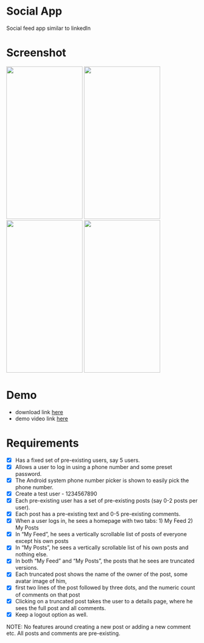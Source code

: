 # Social App
Social feed app similar to linkedIn

# Screenshot
<img src="./preview1" width="200" height="400">
<img src="./preview2" width="200" height="400">
<img src="./preview3" width="200" height="400">
<img src="./preview4" width="200" height="400">

# Demo 
- download link [here](./demo.apk)
- demo video link [here](https://user-images.githubusercontent.com/11576342/119217776-23ca8f80-bafa-11eb-9b69-d523996bd974.mp4)

# Requirements
- [x] Has a fixed set of pre-existing users, say 5 users.
- [x] Allows a user to log in using a phone number and some preset password. 
- [x] The Android system phone number picker is shown to easily pick the phone number.
- [x] Create a  test user - 1234567890
- [x] Each pre-existing user has a set of pre-existing posts (say 0-2 posts per user).
- [x] Each post has a pre-existing text and 0-5 pre-existing comments.
- [x] When a user logs in, he sees a homepage with two tabs: 1) My Feed 2) My Posts
- [x] In “My Feed”, he sees a vertically scrollable list of posts of everyone except his own posts
- [x] In “My Posts”, he sees a vertically scrollable list of his own posts and nothing else.
- [x] In both “My Feed” and “My Posts”, the posts that he sees are truncated versions. 
- [x] Each truncated post shows the name of the owner of the post, some avatar image of him,
- [x] first two lines of the post followed by three dots, and the numeric count of comments on that post
- [x] Clicking on a truncated post takes the user to a details page, where he sees the full post and all comments. 
- [x] Keep a logout option as well.
 
NOTE: No features around creating a new post or adding a new comment etc. 
All posts and comments are pre-existing.

